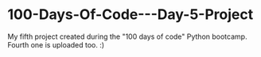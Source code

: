 # 100-Days-Of-Code---Day-5-Project
My fifth project created during the "100 days of code" Python bootcamp. Fourth one is uploaded too. :)

